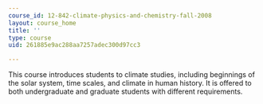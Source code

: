 ```yaml
---
course_id: 12-842-climate-physics-and-chemistry-fall-2008
layout: course_home
title: ''
type: course
uid: 261885e9ac288aa7257adec300d97cc3

---
```

This course introduces students to climate studies, including beginnings of the solar system, time scales, and climate in human history. It is offered to both undergraduate and graduate students with different requirements.
